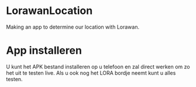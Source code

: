 # LorawanLocation
Making an app to determine our location with Lorawan. 

# App installeren
U kunt het APK bestand installeren op u telefoon en zal direct werken om zo het uit te testen live. Als u ook nog het LORA bordje neemt kunt u alles testen.
